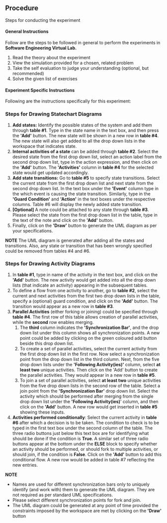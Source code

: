 ## Procedure

Steps for conducting the experiment

#### **General Instructions**

Follow are the steps to be followed in general to perform the experiments in **Software Engineering Virtual Lab.**

1. Read the theory about the experiment
2. View the simulation provided for a chosen, related problem
3. Take the self evaluation to judge your understanding (optional, but recommended)
4. Solve the given list of exercises


#### **Experiment Specific Instructions**
Following are the instructions specifically for this experiment:

### **Steps for Drawing Statechart Diagrams**

1. **Add states:** Identify the possible states of the system and add them through **table #1**. Type in the state name in the text box, and then press the **'Add'** button. The new state will be shown in a new row in **table #4**. The new state will also get added to all the drop down lists in the workspace that indicates state.
2. **Internal activities of a state** can be added through **table #2**. Select the desired state from the first drop down list, select an action label from the second drop down list, type in the action expression, and then click on the **'Add'** button. The **'Activities'** column in **table #4** for the selected state would get updated accordingly.
3. **Add state transitions:** Go to **table #5** to specify state transitions. Select the current state from the first drop down list and next state from the second drop down list. In the text box under the **'Event'** column type in the which event is causing the state transition. Similarly, type in the **'Guard Condition'** and **'Action'** in the text boxes under the respective columns. Table #6 will display the newly added state transition.
4. **[Optional]** A note could be attached to any state through **table #3**. Please select the state from the first drop down list in the table, type in the text of the note and click on the **'Add'** button.
5. Finally, click on the **'Draw'** button to generate the UML diagram as per your specifications.

**NOTE**
The UML diagram is generated after adding all the states and transitions. Also, any state or transition that has been wrongly specified could be removed from tables #4 and #6.

### **Steps for Drawing Activity Diagrams**

1. In **table #1**, type in name of the activity in the text box, and click on the **'Add'** button. The new activity would get added into all the drop down lists (that indicate an activity) appearing in the subsequent tables.
2. To define a flow from one activity to another, go to **table #2**, select the current and next activities from the first two drop down lists in the table, specify a (optional) guard condition, and click on the **'Add'** button. The transition would appear as a new row in **table #3**.
3. **Parallel Activities** (either forking or joining) could be specified through **table #4**. The first row of this table allows creation of parallel activities, while the **second** row enables merging.
   1. The **third** column indicates the **'Synchronization Bar'**, and the drop down list under this column shows all synchronization points. A new point could be added by clicking on the green coloured add button beside this drop down list.
   2. To create a set of parallel activities, select the current activity from the first drop down list in the first row. Now select a synchronization point from the drop down list in the third column. Next, from the five drop down lists under the **'Following Activity(ies)'** column, select **at least two** unique activities. Then click on the 'Add' button to create the parallel activities. They would appear in a new row in **table #5**.
   3. To join a set of parallel activities, select **at least two** unique activities from the five drop down lists in the second row of the table. Select a join point from the **'Synchronization Bar'** drop down list. Select the activity which should be performed after merging from the single drop down list under the **'Following Activity(ies)**' column, and then click on the **'Add'** button. A new row would get inserted in **table #5** showing these inputs.
4. **Activities performed conditionally**: Select the current activity in **table #6** after which a decision is to be taken. The condition to check is to be typed in the first text box under the second column of the table. The three radio buttons just below this text box are for identifying what should be done if the condition is **True**. A similar set of three radio buttons appear at the bottom under the **ELSE** block to specify whether an activity should be performed, or should fork to multiple activities, or should join, if the condition is **False**. Click on the **'Add'** button to add this conditional flow. A new row would be added in table #7 reflecting the new entries.

**NOTE**
- Names are used for different synchronization bars only to uniquely identify (and work with) them to generate the UML diagram. They are not required as per standard UML specifications.
- Please select different synchronization points for fork and join.
- The UML diagram could be generated at any point of time provided the constraints imposed by the workspace are met by clicking on the **'Draw'** button